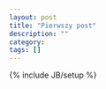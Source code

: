 ```yaml
---
layout: post
title: "Pierwszy post"
description: ""
category: 
tags: []
---
```

{% include JB/setup %}
